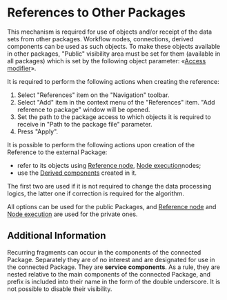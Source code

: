 # References to Other Packages

This mechanism is required for use of objects and/or receipt of the data sets from other packages. Workflow nodes, connections, derived components can be used as such objects. To make these objects available in other packages, "Public" visibility area must be set for them (available in all packages) which is set by the following object parameter: «[Access modifier](access-modifier.md)».

It is required to perform the following actions when creating the reference:

1. Select "References" item on the "Navigation" toolbar.
2. Select "Add" item in the context menu of the "References" item. "Add reference to package" window will be opened.
3. Set the path to the package access to which objects it is required to receive in "Path to the package file" parameter.
4. Press "Apply".

It is possible to perform the following actions upon creation of the Reference to the external Package:
* refer to its objects using [Reference node](../processors/control/unit-link.md), [Node execution](../processors/control/execute-node.md)nodes;
* use the [Derived components](../scenario/derived-component.md) created in it.

The first two are used if it is not required to change the data processing logics, the latter one if correction is required for the algorithm.

All options can be used for the public Packages, and [Reference node](../processors/control/unit-link.md) and [Node execution](../processors/control/execute-node.md) are used for the private ones.

## Additional Information
Recurring fragments can occur in the components of the connected Package. Separately they are of no interest and are designated for use in the connected Package. They are **service components**. As a rule, they are nested relative to the main components of the connected Package, and prefix is included into their name in the form of the double underscore. It is not possible to disable their visibility.



